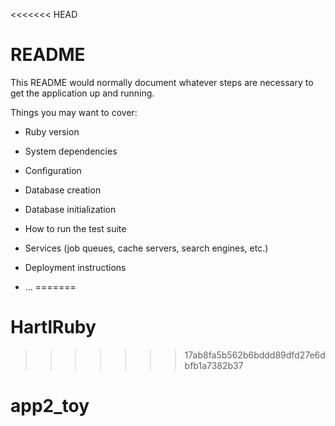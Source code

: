 <<<<<<< HEAD
# README

This README would normally document whatever steps are necessary to get the
application up and running.

Things you may want to cover:

* Ruby version

* System dependencies

* Configuration

* Database creation

* Database initialization

* How to run the test suite

* Services (job queues, cache servers, search engines, etc.)

* Deployment instructions

* ...
=======
# HartlRuby
>>>>>>> 17ab8fa5b562b6bddd89dfd27e6dbfb1a7382b37
# app2_toy

